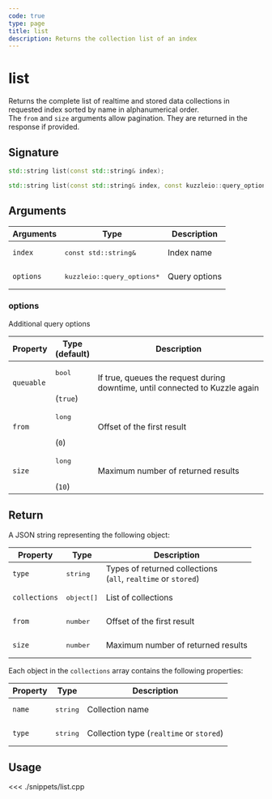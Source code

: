 ```yaml
---
code: true
type: page
title: list
description: Returns the collection list of an index
---
```


# list

Returns the complete list of realtime and stored data collections in requested index sorted by name in alphanumerical order.  
The `from` and `size` arguments allow pagination. They are returned in the response if provided.

## Signature

```cpp
std::string list(const std::string& index);

std::string list(const std::string& index, const kuzzleio::query_options& options);
```

## Arguments

| Arguments | Type                                 | Description   |
| --------- | ------------------------------------ | ------------- |
| `index`   | <pre>const std::string&</pre>        | Index name    |
| `options` | <pre>kuzzleio::query_options\*</pre> | Query options |

### options

Additional query options

| Property   | Type<br/>(default)           | Description                                                                  |
| ---------- | ---------------------------- | ---------------------------------------------------------------------------- |
| `queuable` | <pre>bool</pre><br/>(`true`) | If true, queues the request during downtime, until connected to Kuzzle again |
| `from`     | <pre>long</pre><br/>(`0`)    | Offset of the first result                                                   |
| `size`     | <pre>long</pre><br/>(`10`)   | Maximum number of returned results                                           |

## Return

A JSON string representing the following object:

| Property      | Type                | Description                                                        |
| ------------- | ------------------- | ------------------------------------------------------------------ |
| `type`        | <pre>string</pre>   | Types of returned collections <br/>(`all`, `realtime` or `stored`) |
| `collections` | <pre>object[]</pre> | List of collections                                                |
| `from`        | <pre>number</pre>   | Offset of the first result                                         |
| `size`        | <pre>number</pre>   | Maximum number of returned results                                 |

Each object in the `collections` array contains the following properties:

| Property | Type              | Description                              |
| -------- | ----------------- | ---------------------------------------- |
| `name`   | <pre>string</pre> | Collection name                          |
| `type`   | <pre>string</pre> | Collection type (`realtime` or `stored`) |

## Usage

<<< ./snippets/list.cpp
